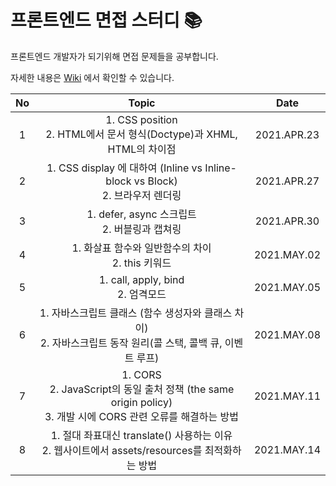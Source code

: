 # 프론트엔드 면접 스터디 :books:

프론트엔드 개발자가 되기위해 면접 문제들을 공부합니다.

자세한 내용은 [Wiki](https://github.com/cottonpup/frontend-dev-interview-study/wiki) 에서 확인할 수 있습니다.

| No  |                                   Topic                                   |    Date     |
| :-: |  :----------------------------------------------------------------------: | :---------: |
|  1  |  1. CSS position <br>2. HTML에서 문서 형식(Doctype)과 XHML, HTML의 차이점 | 2021.APR.23 |
|  2  |  1. CSS display 에 대하여 (Inline vs Inline-block vs Block)<br>2. 브라우저 렌더링 | 2021.APR.27 |
|  3  |  1. defer, async 스크립트 <br>2. 버블링과 캡쳐링 | 2021.APR.30 |
|  4  |  1. 화살표 함수와 일반함수의 차이 <br>2. this 키워드 | 2021.MAY.02 |
|  5  |  1. call, apply, bind <br>2. 엄격모드| 2021.MAY.05 |
|  6  |  1. 자바스크립트 클래스 (함수 생성자와 클래스 차이)<br>2. 자바스크립트 동작 원리(콜 스택, 콜백 큐, 이벤트 루프)| 2021.MAY.08 |
|  7  | 1. CORS<br>2. JavaScript의 동일 출처 정책 (the same origin policy)<br>3. 개발 시에 CORS 관련 오류를 해결하는 방법| 2021.MAY.11 |
|  8  |1. 절대 좌표대신 translate() 사용하는 이유<br>2. 웹사이트에서 assets/resources를 최적화하는 방법| 2021.MAY.14|
